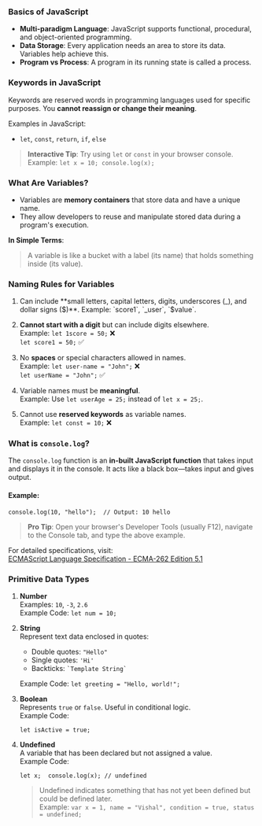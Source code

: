 ### **Basics of JavaScript**

- **Multi-paradigm Language**: JavaScript supports functional, procedural, and object-oriented programming.
- **Data Storage**: Every application needs an area to store its data. Variables help achieve this.
- **Program vs Process**: A program in its running state is called a process.

### **Keywords in JavaScript**

Keywords are reserved words in programming languages used for specific purposes. You **cannot reassign or change their meaning**.

Examples in JavaScript:

- `let`, `const`, `return`, `if`, `else`

> **Interactive Tip**: Try using `let` or `const` in your browser console.  
> Example: `let x = 10; console.log(x);`

### **What Are Variables?**

- Variables are **memory containers** that store data and have a unique name.
- They allow developers to reuse and manipulate stored data during a program's execution.

**In Simple Terms**:

> A variable is like a bucket with a label (its name) that holds something inside (its value).


### **Naming Rules for Variables**

1. Can include **small letters, capital letters, digits, underscores (_), and dollar signs ($)**.  
    Example: `score1`, `_user`, `$value`.
    
2. **Cannot start with a digit** but can include digits elsewhere.  
    Example: `let 1score = 50;` ❌  
    `let score1 = 50;` ✅
    
3. No **spaces** or special characters allowed in names.  
    Example: `let user-name = "John";` ❌  
    `let userName = "John";` ✅
    
4. Variable names must be **meaningful**.  
    Example: Use `let userAge = 25;` instead of `let x = 25;`.
    
5. Cannot use **reserved keywords** as variable names.  
    Example: `let const = 10;` ❌

### **What is `console.log`?**

The `console.log` function is an **in-built JavaScript function** that takes input and displays it in the console. It acts like a black box—takes input and gives output.

#### Example:
`console.log(10, "hello");  // Output: 10 hello`

> **Pro Tip**: Open your browser's Developer Tools (usually F12), navigate to the Console tab, and type the above example.

For detailed specifications, visit:  
[ECMAScript Language Specification - ECMA-262 Edition 5.1](https://262.ecma-international.org/5.1/)

### **Primitive Data Types**

1. **Number**  
    Examples: `10`, `-3`, `2.6`  
    Example Code:
    `let num = 10;`
    
2. **String**  
    Represent text data enclosed in quotes:
    
    - Double quotes: `"Hello"`
    - Single quotes: `'Hi'`
    - Backticks: `` `Template String` ``
    
    Example Code:
    `let greeting = "Hello, world!";`
    
3. **Boolean**  
    Represents `true` or `false`. Useful in conditional logic.  
    Example Code:
    
    `let isActive = true;`
    
4. **Undefined**  
    A variable that has been declared but not assigned a value.  
    Example Code:
    
    `let x;  console.log(x); // undefined`

    > Undefined indicates something that has not yet been defined but could be defined later.  
    > Example:
    `var x = 1, name = "Vishal", condition = true, status = undefined;`  